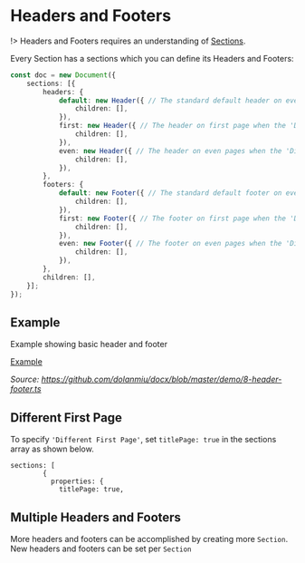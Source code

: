 # Headers and Footers

!> Headers and Footers requires an understanding of [Sections](usage/sections.md).

Every Section has a sections which you can define its Headers and Footers:

```ts
const doc = new Document({
    sections: [{
        headers: {
            default: new Header({ // The standard default header on every page or header on odd pages when the 'Different Odd & Even Pages' option is activated
                children: [],
            }),
            first: new Header({ // The header on first page when the 'Different First Page' option is activated
                children: [],
            }),
            even: new Header({ // The header on even pages when the 'Different Odd & Even Pages' option is activated
                children: [],
            }),
        },
        footers: {
            default: new Footer({ // The standard default footer on every page or footer on odd pages when the 'Different Odd & Even Pages' option is activated
                children: [],
            }),
            first: new Footer({ // The footer on first page when the 'Different First Page' option is activated
                children: [],
            }),
            even: new Footer({ // The footer on even pages when the 'Different Odd & Even Pages' option is activated
                children: [],
            }),
        },
        children: [],
    }];
});
```

## Example

Example showing basic header and footer

[Example](https://raw.githubusercontent.com/dolanmiu/docx/master/demo/8-header-footer.ts ":include")

_Source: https://github.com/dolanmiu/docx/blob/master/demo/8-header-footer.ts_

## Different First Page

To specify `'Different First Page'`, set `titlePage: true` in the sections array as shown below.

```
sections: [
        {
          properties: {
            titlePage: true,
```

## Multiple Headers and Footers

More headers and footers can be accomplished by creating more `Section`. New headers and footers can be set per `Section`
